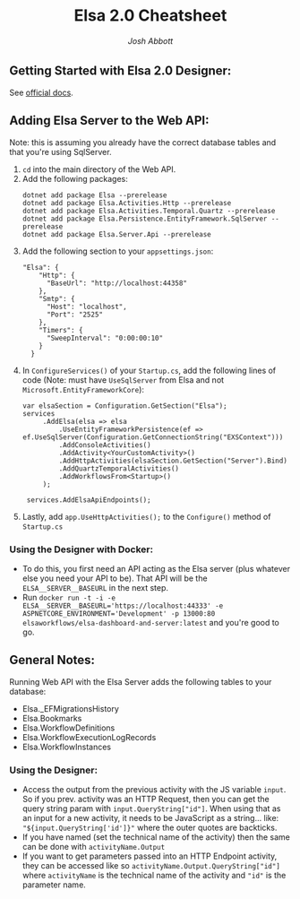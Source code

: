 <center>
<h1>Elsa 2.0 Cheatsheet</h1>
<h6>Josh Abbott</h6>
</center>

## Getting Started with Elsa 2.0 Designer:
See [official docs](https://elsa-workflows.github.io/elsa-core/docs/next/quickstarts/quickstarts-aspnetcore-server-dashboard-and-api-endpoints).


##  Adding Elsa Server to the Web API:
Note: this is assuming you already have the correct database tables and that you're using SqlServer.
1. `cd` into the main directory of the Web API.
2. Add the following packages:
	```
	dotnet add package Elsa --prerelease 
	dotnet add package Elsa.Activities.Http --prerelease 
	dotnet add package Elsa.Activities.Temporal.Quartz --prerelease 
	dotnet add package Elsa.Persistence.EntityFramework.SqlServer --prerelease 
	dotnet add package Elsa.Server.Api --prerelease
	```
3. Add the following section to your `appsettings.json`:
	```
	"Elsa": {
	    "Http": {
	      "BaseUrl": "http://localhost:44358"
	    },
	    "Smtp": {
	      "Host": "localhost",
	      "Port": "2525"
	    },
	    "Timers": {
	      "SweepInterval": "0:00:00:10"
	    }
	  }
	```
4. In `ConfigureServices()` of your `Startup.cs`, add the following lines of code (Note: must have `UseSqlServer` from Elsa and not  `Microsoft.EntityFrameworkCore`):
	```
    var elsaSection = Configuration.GetSection("Elsa");
	services
	     .AddElsa(elsa => elsa
	         .UseEntityFrameworkPersistence(ef => ef.UseSqlServer(Configuration.GetConnectionString("EXSContext")))
	         .AddConsoleActivities()
	         .AddActivity<YourCustomActivity>()
	         .AddHttpActivities(elsaSection.GetSection("Server").Bind)
	         .AddQuartzTemporalActivities()
	         .AddWorkflowsFrom<Startup>()
	     );

	 services.AddElsaApiEndpoints();
	```
5. Lastly, add `app.UseHttpActivities();` to the `Configure()` method of `Startup.cs`

### Using the Designer with Docker:
* To do this, you first need an API acting as the Elsa server (plus whatever else you need your API to be). That API will be the `ELSA__SERVER__BASEURL` in the next step.
* Run `docker run -t -i -e ELSA__SERVER__BASEURL='https://localhost:44333' -e ASPNETCORE_ENVIRONMENT='Development' -p 13000:80 elsaworkflows/elsa-dashboard-and-server:latest` and you're good to go.

## General Notes:
Running Web API with the Elsa Server adds the following tables to your database:
* Elsa._EFMigrationsHistory
* Elsa.Bookmarks
* Elsa.WorkflowDefinitions
* Elsa.WorkflowExecutionLogRecords
* Elsa.WorkflowInstances

### Using the Designer:
* Access the output from the previous activity with the JS variable `input`. So if you prev. activity was an HTTP Request, then you can get the query string param with `input.QueryString["id"]`. When using that as an input for a new activity, it needs to be JavaScript as a string... like: `"${input.QueryString['id']}"` where the outer quotes are backticks. 
* If you have named (set the technical name of the activity) then the same can be done with `activityName.Output`
* If you want to get parameters passed into an HTTP Endpoint activity, they can be accessed like so `activityName.Output.QueryString["id"]` where `activityName` is the technical name of the activity and `"id"` is the parameter name.
